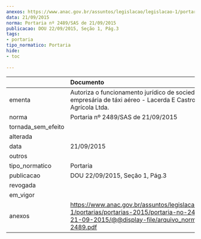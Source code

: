 ```yaml
---
anexos: https://www.anac.gov.br/assuntos/legislacao/legislacao-1/portarias/portarias-2015/portaria-no-2489-sas-de-21-09-2015/@@display-file/arquivo_norma/PA2015-2489.pdf
data: 21/09/2015
norma: Portaria nº 2489/SAS de 21/09/2015
publicacao: DOU 22/09/2015, Seção 1, Pág.3
tags:
- portaria
tipo_normatico: Portaria
hide: 
- toc 
 
---
```


|                    | Documento                                                                                                                                                         |
|:-------------------|:------------------------------------------------------------------------------------------------------------------------------------------------------------------|
| ementa             | Autoriza o funcionamento jurídico de sociedade empresária de táxi aéreo - Lacerda E Castro Aviação Agrícola Ltda.                                                 |
| norma              | Portaria nº 2489/SAS de 21/09/2015                                                                                                                                |
| tornada_sem_efeito |                                                                                                                                                                   |
| alterada           |                                                                                                                                                                   |
| data               | 21/09/2015                                                                                                                                                        |
| outros             |                                                                                                                                                                   |
| tipo_normatico     | Portaria                                                                                                                                                          |
| publicacao         | DOU 22/09/2015, Seção 1, Pág.3                                                                                                                                    |
| revogada           |                                                                                                                                                                   |
| em_vigor           |                                                                                                                                                                   |
| anexos             | https://www.anac.gov.br/assuntos/legislacao/legislacao-1/portarias/portarias-2015/portaria-no-2489-sas-de-21-09-2015/@@display-file/arquivo_norma/PA2015-2489.pdf |